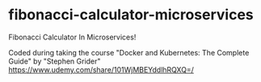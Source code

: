 # fibonacci-calculator-microservices

Fibonacci Calculator In Microservices!

Coded during taking the course "Docker and Kubernetes: The Complete Guide" by "Stephen Grider"
https://www.udemy.com/share/101WjMBEYddlhRQXQ=/
